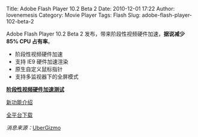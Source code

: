 Title: Adobe Flash Player 10.2 Beta 2
Date: 2010-12-01 17:22
Author: lovenemesis
Category: Movie Player
Tags: Flash
Slug: adobe-flash-player-102-beta-2

Adobe Flash Player 10.2 Beta 2 发布，带来阶段性视频硬件加速，**据说减少
85% CPU 占有率**。

-   阶段性视频硬件加速
-   支持 IE9 硬件加速渲染
-   原生自定义鼠标指针
-   支持多监视器下的全屏模式

[**阶段性视频硬件加速测试**](http://labs.adobe.com/technologies/flashplayer10/stagevideo.html)

[新功能介绍](http://labs.adobe.com/technologies/flashplayer10/)

[全平台下载](http://labs.adobe.com/downloads/flashplayer10.html)

*消息来源：*[UberGizmo](http://www.ubergizmo.com/15/archives/2010/12/adobe_releases_flash_player_102_beta.html?utm_source=twitterfeed&utm_medium=twitter)
